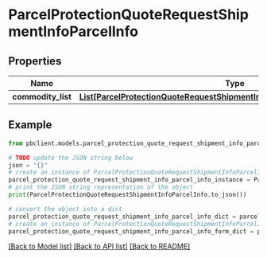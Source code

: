 # ParcelProtectionQuoteRequestShipmentInfoParcelInfo


## Properties

Name | Type | Description | Notes
------------ | ------------- | ------------- | -------------
**commodity_list** | [**List[ParcelProtectionQuoteRequestShipmentInfoParcelInfoCommodityListInner]**](ParcelProtectionQuoteRequestShipmentInfoParcelInfoCommodityListInner.md) |  | 

## Example

```python
from pbclient.models.parcel_protection_quote_request_shipment_info_parcel_info import ParcelProtectionQuoteRequestShipmentInfoParcelInfo

# TODO update the JSON string below
json = "{}"
# create an instance of ParcelProtectionQuoteRequestShipmentInfoParcelInfo from a JSON string
parcel_protection_quote_request_shipment_info_parcel_info_instance = ParcelProtectionQuoteRequestShipmentInfoParcelInfo.from_json(json)
# print the JSON string representation of the object
print(ParcelProtectionQuoteRequestShipmentInfoParcelInfo.to_json())

# convert the object into a dict
parcel_protection_quote_request_shipment_info_parcel_info_dict = parcel_protection_quote_request_shipment_info_parcel_info_instance.to_dict()
# create an instance of ParcelProtectionQuoteRequestShipmentInfoParcelInfo from a dict
parcel_protection_quote_request_shipment_info_parcel_info_form_dict = parcel_protection_quote_request_shipment_info_parcel_info.from_dict(parcel_protection_quote_request_shipment_info_parcel_info_dict)
```
[[Back to Model list]](../README.md#documentation-for-models) [[Back to API list]](../README.md#documentation-for-api-endpoints) [[Back to README]](../README.md)


